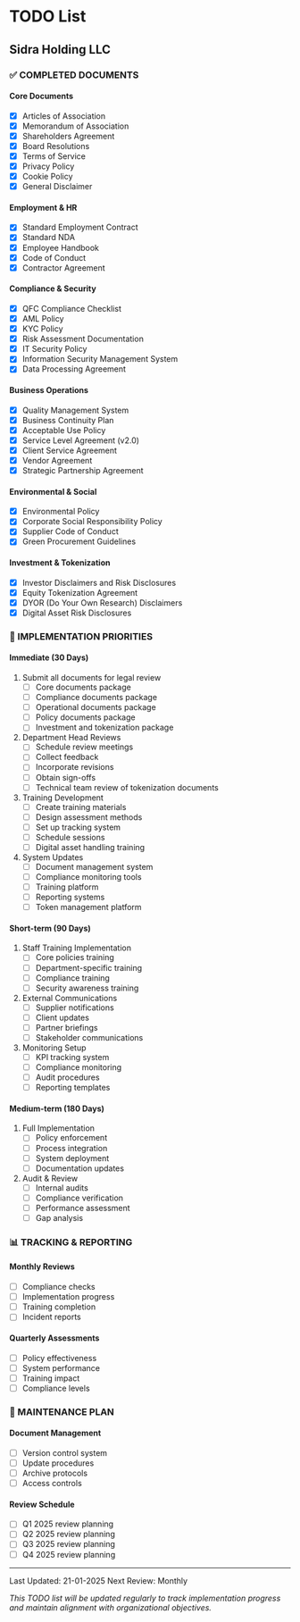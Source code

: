 # TODO List
## Sidra Holding LLC

### ✅ COMPLETED DOCUMENTS

#### Core Documents
- [x] Articles of Association
- [x] Memorandum of Association
- [x] Shareholders Agreement
- [x] Board Resolutions
- [x] Terms of Service
- [x] Privacy Policy
- [x] Cookie Policy
- [x] General Disclaimer

#### Employment & HR
- [x] Standard Employment Contract
- [x] Standard NDA
- [x] Employee Handbook
- [x] Code of Conduct
- [x] Contractor Agreement

#### Compliance & Security
- [x] QFC Compliance Checklist
- [x] AML Policy
- [x] KYC Policy
- [x] Risk Assessment Documentation
- [x] IT Security Policy
- [x] Information Security Management System
- [x] Data Processing Agreement

#### Business Operations
- [x] Quality Management System
- [x] Business Continuity Plan
- [x] Acceptable Use Policy
- [x] Service Level Agreement (v2.0)
- [x] Client Service Agreement
- [x] Vendor Agreement
- [x] Strategic Partnership Agreement

#### Environmental & Social
- [x] Environmental Policy
- [x] Corporate Social Responsibility Policy
- [x] Supplier Code of Conduct
- [x] Green Procurement Guidelines

#### Investment & Tokenization
- [x] Investor Disclaimers and Risk Disclosures
- [x] Equity Tokenization Agreement
- [x] DYOR (Do Your Own Research) Disclaimers
- [x] Digital Asset Risk Disclosures

### 🎯 IMPLEMENTATION PRIORITIES

#### Immediate (30 Days)
1. Submit all documents for legal review
   - [ ] Core documents package
   - [ ] Compliance documents package
   - [ ] Operational documents package
   - [ ] Policy documents package
   - [ ] Investment and tokenization package

2. Department Head Reviews
   - [ ] Schedule review meetings
   - [ ] Collect feedback
   - [ ] Incorporate revisions
   - [ ] Obtain sign-offs
   - [ ] Technical team review of tokenization documents

3. Training Development
   - [ ] Create training materials
   - [ ] Design assessment methods
   - [ ] Set up tracking system
   - [ ] Schedule sessions
   - [ ] Digital asset handling training

4. System Updates
   - [ ] Document management system
   - [ ] Compliance monitoring tools
   - [ ] Training platform
   - [ ] Reporting systems
   - [ ] Token management platform

#### Short-term (90 Days)
1. Staff Training Implementation
   - [ ] Core policies training
   - [ ] Department-specific training
   - [ ] Compliance training
   - [ ] Security awareness training

2. External Communications
   - [ ] Supplier notifications
   - [ ] Client updates
   - [ ] Partner briefings
   - [ ] Stakeholder communications

3. Monitoring Setup
   - [ ] KPI tracking system
   - [ ] Compliance monitoring
   - [ ] Audit procedures
   - [ ] Reporting templates

#### Medium-term (180 Days)
1. Full Implementation
   - [ ] Policy enforcement
   - [ ] Process integration
   - [ ] System deployment
   - [ ] Documentation updates

2. Audit & Review
   - [ ] Internal audits
   - [ ] Compliance verification
   - [ ] Performance assessment
   - [ ] Gap analysis

### 📊 TRACKING & REPORTING

#### Monthly Reviews
- [ ] Compliance checks
- [ ] Implementation progress
- [ ] Training completion
- [ ] Incident reports

#### Quarterly Assessments
- [ ] Policy effectiveness
- [ ] System performance
- [ ] Training impact
- [ ] Compliance levels

### 🔄 MAINTENANCE PLAN

#### Document Management
- [ ] Version control system
- [ ] Update procedures
- [ ] Archive protocols
- [ ] Access controls

#### Review Schedule
- [ ] Q1 2025 review planning
- [ ] Q2 2025 review planning
- [ ] Q3 2025 review planning
- [ ] Q4 2025 review planning

---
Last Updated: 21-01-2025
Next Review: Monthly

*This TODO list will be updated regularly to track implementation progress and maintain alignment with organizational objectives.* 